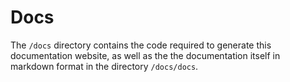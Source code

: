 # Docs

The `/docs` directory contains the code required to generate this documentation website, as well as the the documentation itself in markdown format in the directory `/docs/docs`.
